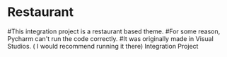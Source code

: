 # Restaurant
#This integration project is a restaurant based theme. 
#For some reason, Pycharm can't run the code correctly. 
#It was originally made in Visual Studios. ( I would recommend running it there)
Integration Project
